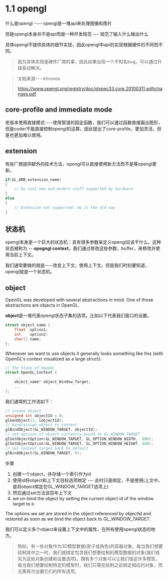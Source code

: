 # 1.1 opengl

什么是opengl ---- opengl是一堆api来处理图像和图片

但是opengl本身并不是api而是一种开发规范 --- 规范了输入什么输出什么

具体opengl不提供具体的细节实现，因此opengl中api的实现根据硬件的不同而不同。

> 因为具体实现是硬件厂商的事，因此如果出现一个不知名bug，可以通过升级驱动解决。

> 文档来源----khronos    
>
> https://www.opengl.org/registry/doc/glspec33.core.20100311.withchanges.pdf

## core-profile and  immediate mode

老版本使用直接模式----使用管道的固定函数，我们可以通过函数直接画出图形，但是coder不能直接控制opengl的运算。因此提出了core-profile，更加灵活，但是也更加难以使用。

## extension

有些厂商提供额外的技术方法，opengl可以直接使用新方法而不是等opengl更新。

```c++
if(GL_ARB_extension_name)
{
    // Do cool new and modern stuff supported by hardware
}
else
{
    // Extension not supported: do it the old way
}
```

## 状态机

opengl本身是一个巨大的状态机：具有很多参数来定义opengl应该干什么。这种状态被称为 -- **opegngl context**，我们通过修改这些参数，buffer，来修改并使用当前上下文。

我们通常要做的就是----改变上下文，使用上下文。但是我们时刻要知道，opengl就是一个状态机。

## object

OpenGL was developed with several abstractions in mind. One of those abstractions are objects in OpenGL.

**object**是一堆代表opengl状态子集的选项。比如以下代表我们窗口的设置。

```c
struct object_name {
    float  option1;
    int    option2;
    char[] name;
};
```

Whenever we want to use objects it generally looks something like this (with OpenGL's context visualized as a large struct):

```c++
// The State of OpenGL
struct OpenGL_Context {
  	...
  	object_name* object_Window_Target;
  	...  	
};
```

我们通常的工作流如下：

```c++
// create object
unsigned int objectId = 0;
glGenObject(1, &objectId);
// bind/assign object to context
glBindObject(GL_WINDOW_TARGET, objectId);
// set options of object currently bound to GL_WINDOW_TARGET
glSetObjectOption(GL_WINDOW_TARGET, GL_OPTION_WINDOW_WIDTH,  800);
glSetObjectOption(GL_WINDOW_TARGET, GL_OPTION_WINDOW_HEIGHT, 600);
// set context target back to default
glBindObject(GL_WINDOW_TARGET, 0);
```

步骤

1. 创建一个object，并存储一个索引作为id
2. 使用id将object和上下文目标选项绑定 --- 此时只是绑定，不是使用(上文中，是将object绑定在GL_WINDOW_TARGET选项上)
3. 然后通过set方法该百年上下文
4. we un-bind the object by setting the current object id of the window target to `0`.

 The options we set are stored in the object referenced by objectId and restored as soon as we bind the object back to GL_WINDOW_TARGET.

 我们可以定义多个object来设置上下文中的属性，在所有使用opengl状态的地方。

> 例如，有一些对象作为3D模型数据(房子或角色)的容器对象，每当我们想要绘制其中之一时，我们就绑定包含我们想要绘制的模型数据的对象(我们首先为这些对象创建和设置选项)。拥有多个对象可以让我们指定许多模型，每当我们想要绘制特定的模型时，我们只需在绘制之前绑定相应的对象，而无需再次设置它们的所有选项。
